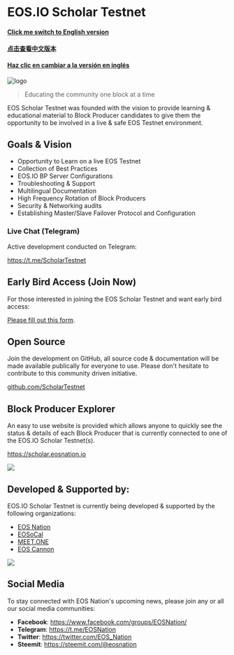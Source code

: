 # EOS.IO Scholar Testnet

#### [Click me switch to English version](README.md)
#### [点击查看中文版本](README-Chinese.md)
#### [Haz clic en cambiar a la versión en inglés](README-Spanish.md)

![logo](https://steemitimages.com/DQmY3LuDiJEseTaHz31XQqW2gsX2r1PMaveCLv5ydaFCz6M/image.png)

> Educating the community one block at a time

EOS Scholar Testnet was founded with the vision to provide learning & educational material to Block Producer candidates to give them the opportunity to be involved in a live & safe EOS Testnet environment.

## Goals & Vision

- Opportunity to Learn on a live EOS Testnet
- Collection of Best Practices
- EOS.IO BP Server Configurations
- Troubleshooting & Support
- Multilingual Documentation
- High Frequency Rotation of Block Producers
- Security & Networking audits
- Establishing Master/Slave Failover Protocol and Configuration

### Live Chat (Telegram)

Active development conducted on Telegram:

https://t.me/ScholarTestnet

## Early Bird Access (Join Now)

For those interested in joining the EOS Scholar Testnet and want early bird access:

[Please fill out this form](https://docs.google.com/forms/d/1wUrzzyyzqQAPIGaikxrJEKq9iDnICO9bw4mkaXalu0Y).

## Open Source

Join the development on GitHub, all source code & documentation will be made available publically for everyone to use. Please don't hesitate to contribute to this community driven initiative.

[github.com/ScholarTestnet](https://github.com/ScholarTestnet)

## Block Producer Explorer

An easy to use website is provided which allows anyone to quickly see the status & details of each Block Producer that is currently connected to one of the EOS.IO Scholar Testnet(s).

https://scholar.eosnation.io

![](https://steemitimages.com/DQmeX1QWVnBRySX1XHerEKyBA6x4ZxLiH111y46c4YLQRYv/image.png)

## Developed & Supported by:

EOS.IO Scholar Testnet is currently being developed & supported by the following organizations:

- [EOS Nation](https://eosnation.io)
- [EOSoCal](https://eosocal.io)
- [MEET.ONE](https://meet.one/en)
- [EOS Cannon](https://eoscannon.io)


![](https://steemitimages.com/DQmYnhbZa27rMWATX3pivecU5G2DtEKWoUNEZrtKkP3pqW8/image.png)

## Social Media

To stay connected with EOS Nation's upcoming news, please join any or all our social media communities:

- **Facebook**: https://www.facebook.com/groups/EOSNation/
- **Telegram**: https://t.me/EOSNation
- **Twitter**: https://twitter.com/EOS_Nation
- **Steemit**: https://steemit.com/@eosnation
